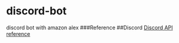 # discord-bot
discord bot with amazon alex 
###Reference
##Discord
  [Discord API reference](https://discord.com/developers/docs/reference)
